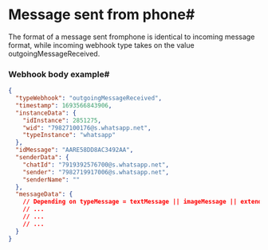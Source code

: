 # Message sent from phone#
The format of a message sent fromphone is identical to incoming message format, while incoming webhook type takes on the value outgoingMessageReceived.
### Webhook body example#
```json
{
  "typeWebhook": "outgoingMessageReceived",
  "timestamp": 1693566843906,
  "instanceData": {
    "idInstance": 2851275,
    "wid": "79827100176@s.whatsapp.net",
    "typeInstance": "whatsapp"
  },
  "idMessage": "AARE58DD8AC3492AA",
  "senderData": {
    "chatId": "7919392576700@s.whatsapp.net",
    "sender": "7982719917006@s.whatsapp.net",
    "senderName": ""
  },
  "messageData": {
    // Depending on typeMessage = textMessage || imageMessage || extendedTextMessage
    // ...
    // ...
    // ...
  }
}
```